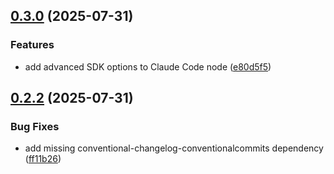 ## [0.3.0](https://github.com/johnlindquist/n8n-nodes-claudecode/compare/v0.2.2...v0.3.0) (2025-07-31)

### Features

* add advanced SDK options to Claude Code node ([e80d5f5](https://github.com/johnlindquist/n8n-nodes-claudecode/commit/e80d5f5866200cc94a5d3d9a851bf3b3ea8e5564))

## [0.2.2](https://github.com/johnlindquist/n8n-nodes-claudecode/compare/v0.2.1...v0.2.2) (2025-07-31)

### Bug Fixes

* add missing conventional-changelog-conventionalcommits dependency ([ff11b26](https://github.com/johnlindquist/n8n-nodes-claudecode/commit/ff11b2629d1576168a1d27c8cc31915a90ba8eda))
